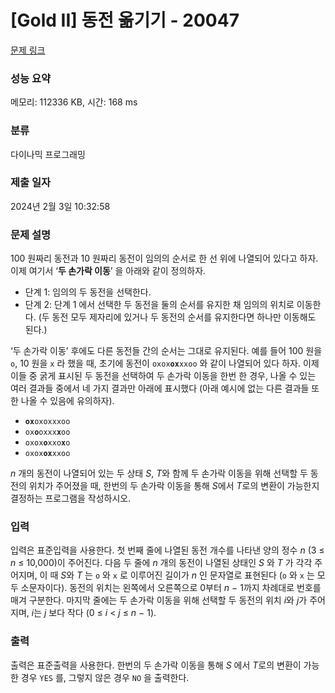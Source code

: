 # [Gold II] 동전 옮기기 - 20047 

[문제 링크](https://www.acmicpc.net/problem/20047) 

### 성능 요약

메모리: 112336 KB, 시간: 168 ms

### 분류

다이나믹 프로그래밍

### 제출 일자

2024년 2월 3일 10:32:58

### 문제 설명

<p>100 원짜리 동전과 10 원짜리 동전이 임의의 순서로 한 선 위에 나열되어 있다고 하자. 이제 여기서 ‘<strong>두 손가락 이동</strong>’ 을 아래와 같이 정의하자.</p>

<ul>
	<li>단계 1: 임의의 두 동전을 선택한다.</li>
	<li>단계 2: 단계 1 에서 선택한 두 동전을 둘의 순서를 유지한 채 임의의 위치로 이동한다. (두 동전 모두 제자리에 있거나 두 동전의 순서를 유지한다면 하나만 이동해도 된다.)</li>
</ul>

<p>‘두 손가락 이동’ 후에도 다른 동전들 간의 순서는 그대로 유지된다. 예를 들어 100 원을 <code>o</code>, 10 원을 <code>x</code> 라 했을 때, 초기에 동전이 <code>oxox<strong>ox</strong>xxoo</code> 와 같이 나열되어 있다 하자. 이제 이들 중 굵게 표시된 두 동전을 선택하여 두 손가락 이동을 한번 한 경우, 나올 수 있는 여러 결과들 중에서 네 가지 결과만 아래에 표시했다 (아래 예시에 없는 다른 결과들 또한 나올 수 있음에 유의하자).</p>

<ul>
	<li><code><strong>ox</strong>oxoxxxoo</code></li>
	<li><code>ox<strong>o</strong>oxxx<strong>x</strong>oo</code></li>
	<li><code>oxox<strong>o</strong>xxo<strong>x</strong>o</code></li>
	<li><code>oxox<strong>ox</strong>xxoo</code></li>
</ul>

<p><em>n</em> 개의 동전이 나열되어 있는 두 상태 <em>S</em>, <em>T</em>와 함께 두 손가락 이동을 위해 선택할 두 동전의 위치가 주어졌을 때, 한번의 두 손가락 이동을 통해 <em>S</em>에서 <em>T</em>로의 변환이 가능한지 결정하는 프로그램을 작성하시오.</p>

### 입력 

 <p>입력은 표준입력을 사용한다. 첫 번째 줄에 나열된 동전 개수를 나타낸 양의 정수 <em>n</em> (3 ≤ <em>n</em> ≤ 10,000)이 주어진다. 다음 두 줄에 <em>n</em> 개의 동전이 나열된 상태인 <em>S</em> 와 <em>T</em> 가 각각 주어지며, 이 때 <em>S</em>와 <em>T</em> 는 <code>o</code> 와 <code>x</code> 로 이루어진 길이가 <em>n</em> 인 문자열로 표현된다 (<code>o</code> 와 <code>x</code> 는 모두 소문자이다). 동전의 위치는 왼쪽에서 오른쪽으로 0부터 <em>n</em> − 1까지 차례대로 번호를 매겨 구분한다. 마지막 줄에는 두 손가락 이동을 위해 선택할 두 동전의 위치 <em>i</em>와 <em>j</em>가 주어지며, <em>i</em>는 <em>j</em> 보다 작다 (0 ≤ <em>i</em> < <em>j</em> ≤ <em>n</em> − 1).</p>

### 출력 

 <p>출력은 표준출력을 사용한다. 한번의 두 손가락 이동을 통해 <em>S</em> 에서 <em>T</em>로의 변환이 가능한 경우 <code>YES</code> 를, 그렇지 않은 경우 <code>NO</code> 을 출력한다.</p>

